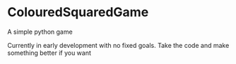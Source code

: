 # ColouredSquaredGame
A simple python game

Currently in early development with no fixed goals. Take the code and make something better if you want
